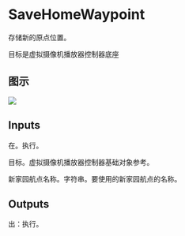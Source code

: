 # SaveHomeWaypoint

存储新的原点位置。

目标是虚拟摄像机播放器控制器底座

## 图示

![]($-20221218-21303099.png)

## Inputs

在。执行。

目标。虚拟摄像机播放器控制器基础对象参考。

新家园航点名称。字符串。要使用的新家园航点的名称。  

## Outputs

出：执行。
